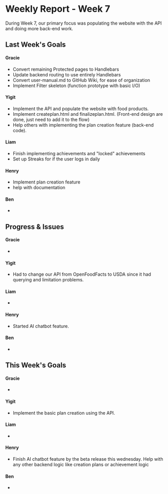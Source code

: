 # Weekly Report - Week 7
During Week 7, our primary focus was populating the website with the API and doing more back-end work.
## Last Week's Goals
#### Gracie
- Convert remaining Protected pages to Handlebars
- Update backend routing to use entirely Handlebars
- Convert user-manual.md to GitHub Wiki, for ease of organization
- Implement Filter skeleton (function prototype with basic I/O)

#### Yigit
- Implement the API and populate the website with food products.
- Implement createplan.html and finalizeplan.html. (Front-end design are done, just need to add it to the flow)
- Help others with implementing the plan creation feature (back-end code).

#### Liam
- Finish implementing achievements and "locked" achievements
- Set up Streaks for if the user logs in daily

#### Henry
- Implement plan creation feature
- help with documentation

#### Ben 
- 

## Progress & Issues
#### Gracie
- 

#### Yigit
- Had to change our API from OpenFoodFacts to USDA since it had querying and limitation problems.

#### Liam
- 

#### Henry
- Started AI chatbot feature. 

#### Ben
- 

## This Week's Goals
#### Gracie
-

#### Yigit
- Implement the basic plan creation using the API.

#### Liam
- 

#### Henry
- Finish AI chatbot feature by the beta release this wednesday. Help with any other backend logic like creation plans or achievement logic

#### Ben 
- 
